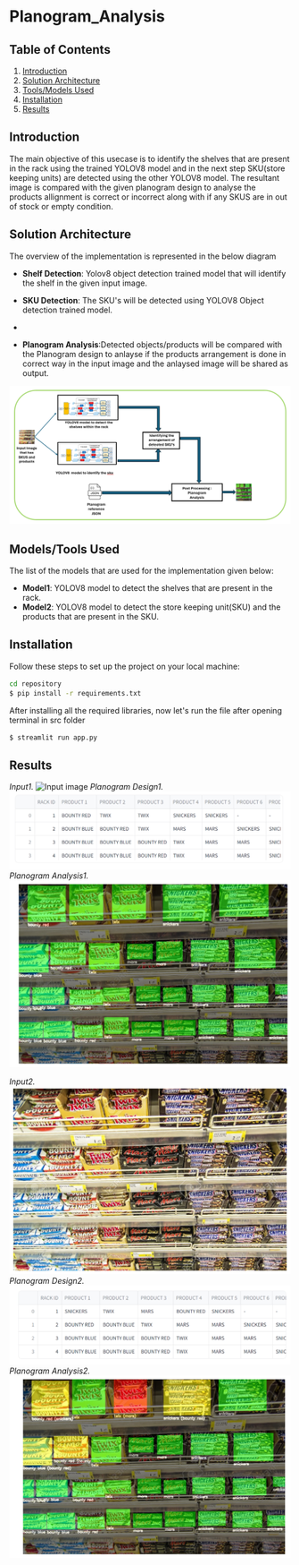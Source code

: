 # Planogram_Analysis

## Table of Contents

1. [Introduction](#introduction)
2. [Solution Architecture](#solution-architecture)
3. [Tools/Models Used](#toolsmodels-used)
4. [Installation](#installation)
5. [Results](#results)

## Introduction

The main objective of this usecase is to identify the shelves that are present in the rack using the trained YOLOV8 model and in the next step SKU(store keeping units) are detected using the other YOLOV8 model. The resultant image is compared with the given planogram design to analyse the products allignment is correct or incorrect along with if any SKUS are in out of stock or empty condition. 

## Solution Architecture

The overview of the implementation is represented in the below diagram

- **Shelf Detection**: Yolov8 object detection trained model that will identify the shelf in the given input image.

- **SKU Detection**: The SKU's will be detected using YOLOV8 Object detection trained model.
- 
- **Planogram Analysis**:Detected objects/products will be compared with the Planogram design to anlayse if the products arrangement is done in correct way in the input image and the anlaysed image will be shared as output.

![Architecture Diagram](Images/Planogram_architecture_v1.png)


## Models/Tools Used

The list of the models that are used for the implementation given below:

- **Model1**: YOLOV8 model to detect the shelves that are present in the rack.
- **Model2**: YOLOV8 model to detect the store keeping unit(SKU) and the products that are present in the SKU.


## Installation

Follow these steps to set up the project on your local machine:

```bash
cd repository
$ pip install -r requirements.txt

``` 
After installing all the required libraries, now let's run the file after opening terminal in src folder
```bash
$ streamlit run app.py
```
## Results
*Input1.*
![Input image](Images/Input1.png)
*Planogram Design1.*
![Design image](Images/Planogram_Design1.png)
*Planogram Analysis1.*
![Analysis image](Images/Planogram_Analysis1.png)

*Input2.*
![Input image](Images/Input2.png)
*Planogram Design2.*
![Design image](Images/Planogram_Design2.png)
*Planogram Analysis2.*
![Analysis image](Images/Planogram_Analysis2.png)
